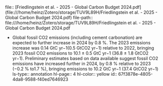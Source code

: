 file:: [Friedlingstein et al. - 2025 - Global Carbon Budget 2024.pdf](file:///home/heinz/Zotero/storage/TUV9L89H/Friedlingstein et al. - 2025 - Global Carbon Budget 2024.pdf)
file-path:: file:///home/heinz/Zotero/storage/TUV9L89H/Friedlingstein et al. - 2025 - Global Carbon Budget 2024.pdf

- Global fossil CO2 emissions (including cement carbonation) are expected to further increase in 2024 by 0.8 %. The 2023 emissions increase was 0.14 GtC yr−1(0.5 GtCO2 yr−1) relative to 2022, bringing 2023 fossil CO2 emissions to 10.1 ± 0.5 GtC yr−1 (36.8 ± 1.8 GtCO2 yr−1). Preliminary estimates based on data available suggest fossil CO2 emissions have increased further in 2024, by 0.8 % relative to 2023 (−0.2 % to1.7 %), bringing emissions to 10.2 GtC yr−1 (37.4 GtCO2 yr−1)
  ls-type:: annotation
  hl-page:: 4
  hl-color:: yellow
  id:: 67f3878e-4805-4da8-9588-f40ed7646923